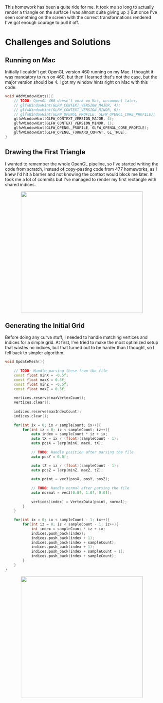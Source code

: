 This homework has been a quite ride for me. It took me so long to actually render a triangle on the surface I was almost quite giving up :) But once I've seen something on the screen with the correct transformations rendered I've got enough courage to pull it off.

# Challenges and Solutions

## Running on Mac

Initially I couldn't get OpenGL version 460 running on my Mac. I thought it was mandatory to run on 460, but then I learned that's not the case, but the major version should be 4. I got my window hints right on Mac with this code:

```c++
void AddWindowHints(){
    // TODO: OpenGL 460 doesn't work on Mac, uncomment later.
    // glfwWindowHint(GLFW_CONTEXT_VERSION_MAJOR, 4);
    // glfwWindowHint(GLFW_CONTEXT_VERSION_MINOR, 6);
    // glfwWindowHint(GLFW_OPENGL_PROFILE, GLFW_OPENGL_CORE_PROFILE);
    glfwWindowHint(GLFW_CONTEXT_VERSION_MAJOR, 4);
    glfwWindowHint(GLFW_CONTEXT_VERSION_MINOR, 1);
    glfwWindowHint(GLFW_OPENGL_PROFILE, GLFW_OPENGL_CORE_PROFILE);
    glfwWindowHint(GLFW_OPENGL_FORWARD_COMPAT, GL_TRUE);
}
```

## Drawing the First Triangle

I wanted to remember the whole OpenGL pipeline, so I've started writing the code from scratch, instead of copy-pasting code from 477 homeworks, as I knew I'd hit a barrier and not knowing the context would block me later. It took me a lot of commits but I've managed to render my first rectangle with shared indices.

<img src="{{site.url}}/images/rect.png" width = "400" height = "400" style="display: block; margin: auto;" />

## Generating the Initial Grid

Before doing any curve stuff, I needed to handle matching vertices and indices for a simple grid. At first, I've tried to make the most optimized setup that wastes no indices, but that turned out to be harder than I thought, so I fell back to simpler algorithm.

```c++
void UpdateMesh(){
    
    // TODO: Handle parsing these from the file
    const float minX = -0.5f;
    const float maxX = 0.5f;
    const float minZ = -0.5f;
    const float maxZ = 0.5f;
    
    vertices.reserve(maxVertexCount);
    vertices.clear();
    
    indices.reserve(maxIndexCount);
    indices.clear();
    
    for(int ix = 0; ix < sampleCount; ix++){
        for(int iz = 0; iz < sampleCount; iz++){
            auto index = sampleCount * iz + ix;
            auto tX = ix / (float)(sampleCount - 1);
            auto posX = lerp(minX, maxX, tX);
           
            // TODO: Handle position after parsing the file
            auto posY = 0.0f;

            auto tZ = iz / (float)(sampleCount - 1);
            auto posZ = lerp(minZ, maxZ, tZ);
            
            auto point = vec3(posX, posY, posZ);
            
            // TODO: Handle normal after parsing the file
            auto normal = vec3(0.0f, 1.0f, 0.0f);
            
            vertices[index] = VertexData(point, normal);
        }
    }
     
    for(int ix = 0; ix < sampleCount - 1; ix++){
        for(int iz = 0; iz < sampleCount - 1; iz++){
            int index = sampleCount * iz + ix;
            indices.push_back(index);
            indices.push_back(index + 1);
            indices.push_back(index + sampleCount);
            indices.push_back(index + 1);
            indices.push_back(index + sampleCount + 1);
            indices.push_back(index + sampleCount);
        }
    }
}
```

<img src="{{site.url}}/images/initial_grid.png" width = "400" height = "400" style="display: block; margin: auto;" />